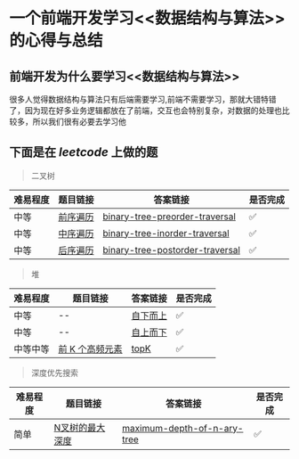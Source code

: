 # 一个前端开发学习<<数据结构与算法>>的心得与总结

## 前端开发为什么要学习<<数据结构与算法>>

很多人觉得数据结构与算法只有后端需要学习,前端不需要学习，那就大错特错了，因为现在好多业务逻辑都放在了前端，交互也会特别复杂，对数据的处理也比较多，所以我们很有必要去学习他

## 下面是在  *leetcode* 上做的题

> 二叉树

| 难易程度 | 题目链接                                     | 答案链接                                     | 是否完成 |
| ---- | ---------------------------------------- | ---------------------------------------- | ---- |
| 中等   | [前序遍历](https://leetcode-cn.com/problems/binary-tree-preorder-traversal/) | [binary-tree-preorder-traversal](./src/binaryTree/binaryTreePreorderTraversal.js) | ✅    |
| 中等   | [中序遍历](https://leetcode-cn.com/problems/binary-tree-preorder-traversal/) | [binary-tree-inorder-traversal](./src/binaryTree/binaryTreeInorderTraversal.js) | ✅    |
| 中等   | [后序遍历](https://leetcode-cn.com/problems/binary-tree-postorder-traversal/) | [binary-tree-postorder-traversal](./src/binaryTree/binaryTreePreorderTraversal.js) | ✅    |

> 堆

| 难易程度 | 题目链接                                     | 答案链接                                     | 是否完成 |
| ---- | ---------------------------------------- | ---------------------------------------- | ---- |
| 中等   | --                                       | [自下而上](./src/Heap/from-down-to-up-buildHeap.js) | ✅    |
| 中等   | --                                       | [自上而下](./src/Heap/from-up-to-down-buildHeap.js) | ✅    |
| 中等中等 | [前 K 个高频元素](https://leetcode-cn.com/problems/top-k-frequent-elements/) | [topK](./src/Heap/TopK.js)               | ✅    |

> 深度优先搜索

| 难易程度 | 题目链接                                     | 答案链接                                     | 是否完成 |
| ---- | ---------------------------------------- | ---------------------------------------- | ---- |
| 简单   | [N叉树的最大深度](https://leetcode-cn.com/problems/maximum-depth-of-n-ary-tree/) | [maximum-depth-of-n-ary-tree](./src/Search/maximum-depth-of-n-ary-tree.js) | ✅    |

